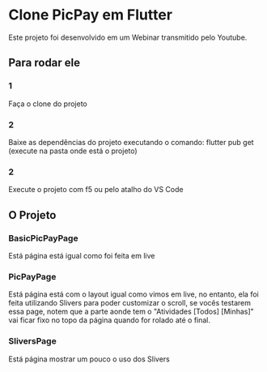 # Clone PicPay em Flutter

Este projeto foi desenvolvido em um Webinar transmitido pelo Youtube. 

## Para rodar ele

### 1
Faça o clone do projeto

### 2
Baixe as dependências do projeto executando o comando: flutter pub get (execute na pasta onde está o projeto)

### 2
Execute o projeto com f5 ou pelo atalho do VS Code


## O Projeto

### BasicPicPayPage
Está página está igual como foi feita em live

### PicPayPage
Está página está com o layout igual como vimos em live, no entanto, ela foi feita utilizando Slivers para poder customizar o scroll, se vocês testarem essa page, notem que a parte aonde tem o "Atividades     [Todos] [Minhas]" vai ficar fixo no topo da página quando for rolado até o final.

### SliversPage
Está página mostrar um pouco o uso dos Slivers